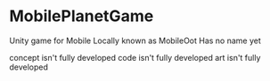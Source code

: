 # MobilePlanetGame
Unity game for Mobile
Locally known as MobileOot
Has no name yet

concept isn't fully developed
code isn't fully developed
art isn't fully developed
